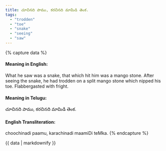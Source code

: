 ```yaml
---
title: చూచినది పాము, కరచినది మామిడి తెంక.
tags:
  - "trodden"
  - "toe"
  - "snake"
  - "seeing"
  - "saw"
---
```


{% capture data %}
#### Meaning in English:
What he saw was a snake, that which hit him was a mango stone.
After seeing the snake, he had trodden on a split mango stone which nipped his toe.
Flabbergasted with fright.

#### Meaning in Telugu:
చూచినది పాము, కరచినది మామిడి తెంక.

#### English Transliteration:
choochinadi paamu, karachinadi maamiDi teMka.
{% endcapture %}

<div class="notice">{{ data | markdownify }}</div>

